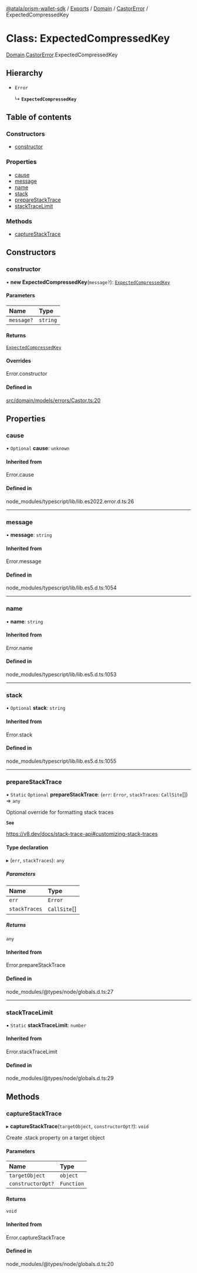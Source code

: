 [@atala/prism-wallet-sdk](../README.md) / [Exports](../modules.md) / [Domain](../modules/Domain.md) / [CastorError](../modules/Domain.CastorError.md) / ExpectedCompressedKey

# Class: ExpectedCompressedKey

[Domain](../modules/Domain.md).[CastorError](../modules/Domain.CastorError.md).ExpectedCompressedKey

## Hierarchy

- `Error`

  ↳ **`ExpectedCompressedKey`**

## Table of contents

### Constructors

- [constructor](Domain.CastorError.ExpectedCompressedKey.md#constructor)

### Properties

- [cause](Domain.CastorError.ExpectedCompressedKey.md#cause)
- [message](Domain.CastorError.ExpectedCompressedKey.md#message)
- [name](Domain.CastorError.ExpectedCompressedKey.md#name)
- [stack](Domain.CastorError.ExpectedCompressedKey.md#stack)
- [prepareStackTrace](Domain.CastorError.ExpectedCompressedKey.md#preparestacktrace)
- [stackTraceLimit](Domain.CastorError.ExpectedCompressedKey.md#stacktracelimit)

### Methods

- [captureStackTrace](Domain.CastorError.ExpectedCompressedKey.md#capturestacktrace)

## Constructors

### constructor

• **new ExpectedCompressedKey**(`message?`): [`ExpectedCompressedKey`](Domain.CastorError.ExpectedCompressedKey.md)

#### Parameters

| Name | Type |
| :------ | :------ |
| `message?` | `string` |

#### Returns

[`ExpectedCompressedKey`](Domain.CastorError.ExpectedCompressedKey.md)

#### Overrides

Error.constructor

#### Defined in

[src/domain/models/errors/Castor.ts:20](https://github.com/hyperledger/identus-edge-agent-sdk-ts/blob/7b4542fdfe44dc06a6c4ef341cf3335e29422147/src/domain/models/errors/Castor.ts#L20)

## Properties

### cause

• `Optional` **cause**: `unknown`

#### Inherited from

Error.cause

#### Defined in

node_modules/typescript/lib/lib.es2022.error.d.ts:26

___

### message

• **message**: `string`

#### Inherited from

Error.message

#### Defined in

node_modules/typescript/lib/lib.es5.d.ts:1054

___

### name

• **name**: `string`

#### Inherited from

Error.name

#### Defined in

node_modules/typescript/lib/lib.es5.d.ts:1053

___

### stack

• `Optional` **stack**: `string`

#### Inherited from

Error.stack

#### Defined in

node_modules/typescript/lib/lib.es5.d.ts:1055

___

### prepareStackTrace

▪ `Static` `Optional` **prepareStackTrace**: (`err`: `Error`, `stackTraces`: `CallSite`[]) => `any`

Optional override for formatting stack traces

**`See`**

https://v8.dev/docs/stack-trace-api#customizing-stack-traces

#### Type declaration

▸ (`err`, `stackTraces`): `any`

##### Parameters

| Name | Type |
| :------ | :------ |
| `err` | `Error` |
| `stackTraces` | `CallSite`[] |

##### Returns

`any`

#### Inherited from

Error.prepareStackTrace

#### Defined in

node_modules/@types/node/globals.d.ts:27

___

### stackTraceLimit

▪ `Static` **stackTraceLimit**: `number`

#### Inherited from

Error.stackTraceLimit

#### Defined in

node_modules/@types/node/globals.d.ts:29

## Methods

### captureStackTrace

▸ **captureStackTrace**(`targetObject`, `constructorOpt?`): `void`

Create .stack property on a target object

#### Parameters

| Name | Type |
| :------ | :------ |
| `targetObject` | `object` |
| `constructorOpt?` | `Function` |

#### Returns

`void`

#### Inherited from

Error.captureStackTrace

#### Defined in

node_modules/@types/node/globals.d.ts:20
